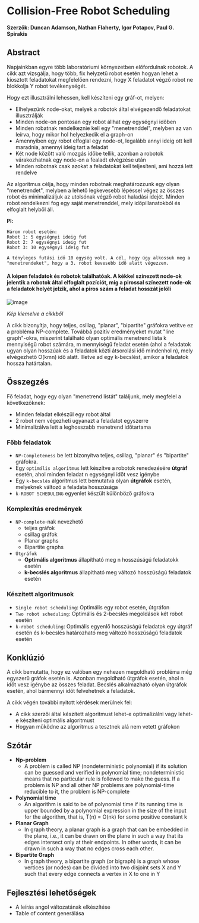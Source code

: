 # Collision-Free Robot Scheduling

**Szerzők: Duncan Adamson, Nathan Flaherty, Igor Potapov, Paul G. Spirakis** 

## Abstract

Napjainkban egyre több laboratóriumi környezetben előfordulnak robotok. A cikk azt vizsgálja, hogy több, fix helyzetű
robot esetén hogyan lehet a kiosztott feladatokat megfelelően rendezni, hogy X feladatot végző robot ne blokkolja Y robot tevékenységét.

Hogy ezt illusztrálni lehessen, kell készíteni egy gráf-ot, melyen:
- Elhelyezünk node-okat, melyek a robotok által elvégezendő feladatokat illusztrálják
- Minden node-on pontosan egy robot állhat egy egységnyi időben
- Minden robatnak rendelkeznie kell egy "menetrenddel", melyben az van leírva, hogy mikor hol helyezkedik el a graph-on
- Amennyiben egy robot elfoglal egy node-ot, legalább annyi ideig ott kell maradnia, amennyi ideig tart a feladat
- Két node között való mozgás időbe tellik, azonban a robotok várakozhatnak egy node-on a fealadt elvégzése után
- Minden robotnak csak azokat a feladatokat kell teljesíteni, ami hozzá lett rendelve

Az algoritmus célja, hogy minden robotnak meghatározzunk egy olyan "menetrendet", melyben a lehető legkevesebb lépéssel végez az összes robot és minimalizáljuk az utolsónak végző robot haladási idejét.
Minden robot rendelkezni fog egy saját menetrenddel, mely időpillanatokból és elfoglalt helyből áll.

**Pl:**
```
Három robot esetén:
Robot 1: 5 egységnyi ideig fut
Robot 2: 7 egységnyi ideig fut
Robot 3: 10 egységnyi ideig fut

A tényleges futási idő 10 egység volt. A cél, hogy úgy alkossuk meg a "menetrendeket", hogy a 3. robot kevesebb idő alatt végezzen.
```

#### A képen feladatok és robotok találhatóak. A kékkel színezett node-ok jelentik a robotok által elfoglalt pozíciót, míg a pirossal színezett node-ok a feladatok helyét jelzik, ahol a piros szám a feladat hosszát jelöli

![image](https://github.com/user-attachments/assets/8309897a-296e-4f1f-8a4e-f003c896fee5)

*Kép kiemelve a cikkből*

A cikk bizonyítja, hogy teljes, csillag, "planar", "bipartite" gráfokra vetítve ez a probléma NP-complete.
Továbbá pozitív eredményeket mutat "line graph"-okra, miszerint található olyan optimális menetrend lista k mennyiségű robot számára,
m mennyiségű feladat esetén (ahol a feladatok ugyan olyan hosszúak és a feladatok közti átsorolási idő mindenhol n), mely
elvégezhető O(kmn) idő alatt. Illetve ad egy k-becslést, amikor a feladatok hossza határtalan.

## Összegzés

Fő feladat, hogy egy olyan "menetrend listát" találjunk, mely megfelel a következőknek:
- Minden feladat elkészül egy robot által
- 2 robot nem végezheti ugyanazt a feladatot egyszerre
- Minimalizálva lett a leghosszabb menetrend időtartama

### Főbb feladatok

- `NP-Completeness` be lett bizonyítva teljes, csillag, "planar" és "bipartite" gráfokra.
- Egy `optimális algoritmus` lett készítve a robotok renedezésére **útgráf** esetén, ahol minden feladat n egységnyi időt vesz igénybe
- Egy `k-becslés` algoritmus lett bemutatva olyan **útgráfok** esetén, melyeknek változó a feladata hosszúsága
- `k-ROBOT SCHEDULING` egyenlet készült különböző gráfokra

### Komplexitás eredmények

- `NP-complete`-nak nevezhető
  - teljes gráfok
  - csillag gráfok
  - Planar graphs
  - Bipartite graphs
- `Útgráfok`
  - **Optimális algoritmus** állapítható meg n hosszúságú feladatokk esetén
  - **k-becslés algoritmus** állapítható meg változó hosszúságú feladatok esetén

### Készített algoritmusok

- `Single robot scheduling`: Optimális egy robot esetén, útgráfon
- `Two robot scheduling`: Optimális és 2-becslés megoldások két robot esetén
- `k-robot scheduling`: Optimális egyenlő hosszúságú feladatok egy útgráf esetén és k-becslés határozható meg változó hosszúságú feladatok esetén

## Konklúzió

A cikk bemutatta, hogy ez valóban egy nehezen megoldható probléma még egyszerű gráfok esetén is.
Azonban megoldható útgráfok esetén, ahol n időt vesz igénybe az összes feladat. Becslés alkalmazható olyan
útgráfok esetén, ahol bármennyi időt felvehetnek a feladatok.

A cikk végén további nyitott kérdések merülnek fel:
- A cikk szerzői által készített algoritmust lehet-e optimalizálni vagy lehet-e készíteni optimális algoritmust
- Hogyan működne az algoritmus a tesztnek alá nem vetett gráfokon

## Szótár

- **Np-problem**
  - A problem is called NP (nondeterministic polynomial) if its solution can be guessed and verified in polynomial time; nondeterministic means that no particular rule is followed to make the guess. If a problem is NP and all other NP problems are polynomial-time reducible to it, the problem is NP-complete
- **Polynomial time**
  - An algorithm is said to be of polynomial time if its running time is upper bounded by a polynomial expression in the size of the input for the algorithm, that is, T(n) = O(nk) for some positive constant k
- **Planar Graph**
  - In graph theory, a planar graph is a graph that can be embedded in the plane, i.e., it can be drawn on the plane in such a way that its edges intersect only at their endpoints. In other words, it can be drawn in such a way that no edges cross each other.
- **Bipartite Graph**
  - In graph theory, a bipartite graph (or bigraph) is a graph whose vertices (or nodes) can be divided into two disjoint sets X and Y such that every edge connects a vertex in X to one in Y

## Fejlesztési lehetőségek
- A leírás angol változatának elkészítése
- Table of content generálása

